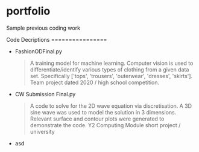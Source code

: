 # portfolio
Sample previous coding work

Code Decriptions ================
- FashionODFinal.py
  > A training model for machine learning.
  > Computer vision is used to differentiate/identify various types of clothing from a given data set.
  > Specifically ['tops', 'trousers', 'outerwear', 'dresses', 'skirts'].
  > Team project dated 2020 / high school competition.
- CW Submission Final.py
  > A code to solve for the 2D wave equation via discretisation.
  > A 3D sine wave was used to model the solution in 3 dimensions.
  > Relevant surface and contour plots were generated to demonstrate the code.
  > Y2 Computing Module short project / university
-   asd
